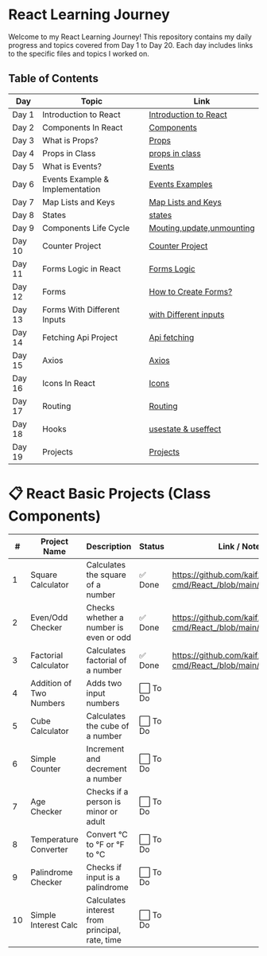 # React Learning Journey

Welcome to my React Learning Journey! This repository contains my daily progress and topics covered from Day 1 to Day 20. Each day includes links to the specific files and topics I worked on.

## Table of Contents

| Day  | Topic                              | Link                                                                                          |
|------|------------------------------------|-----------------------------------------------------------------------------------------------|
| Day 1| Introduction to React              | [Introduction to React](https://github.com/kaif21-cmd/React_/blob/main/Introduction%20In%20React.md)                     |
| Day 2| Components In React                | [Components](https://github.com/kaif21-cmd/React_/blob/main/Components%20in%20React.md)               |
| Day 3| What is Props?                     | [Props ](https://github.com/kaif21-cmd/React_/blob/main/PROPS.MD)           
| Day 4| Props in Class                     | [props in class](https://github.com/kaif21-cmd/React_/blob/main/Accesing%20Props%20In%20Class.md)                   |
| Day 5| What is Events?                    | [Events](https://github.com/kaif21-cmd/React_/blob/main/Events.md)                       |
| Day 6| Events Example & Implementation    |[Events Examples](https://github.com/kaif21-cmd/React_/blob/main/Events._example%20.md)           |
| Day 7|  Map Lists and Keys                |[Map Lists and Keys](https://github.com/kaif21-cmd/React_/blob/main/Map.md)                             |
| Day 8| States                             | [states](https://github.com/kaif21-cmd/React_/blob/main/States%20in%20React.MD)                                             |
| Day 9| Components Life Cycle              | [Mouting,update,unmounting](https://github.com/kaif21-cmd/React_/blob/main/constructor.md)                     |
| Day 10| Counter Project                   | [Counter Project](https://github.com/kaif21-cmd/React_/blob/main/counterproject.md)   |
| Day 11| Forms Logic in React              | [Forms Logic](https://github.com/kaif21-cmd/React_/blob/main/Forms%20Logic.md)                   |
| Day 12| Forms                             | [How to Create Forms?](https://github.com/kaif21-cmd/React_/blob/main/FORMS.MD)                             |
| Day 13| Forms With Different Inputs       | [with Different inputs](https://github.com/kaif21-cmd/React_/blob/main/Form%20with%20Different%20Inputs.md)                         |
| Day 14| Fetching Api Project              | [Api fetching](https://github.com/kaif21-cmd/React_/blob/main/API%20APPLICATION.MD)                                       |
| Day 15| Axios                             | [Axios](https://github.com/kaif21-cmd/React_/blob/main/AXIOS.MD)                       |
| Day 16| Icons In React                    | [Icons](https://github.com/kaif21-cmd/React_/blob/main/icons.md)                     |
| Day 17| Routing                           | [Routing](https://github.com/kaif21-cmd/React_/blob/main/Routing.md)                             |
| Day 18| Hooks                             | [usestate & useffect](https://github.com/kaif21-cmd/React_/blob/main/HOOKs.md)                                             |
| Day 19| Projects                          | [Projects]()                                       |

# 📋 React Basic Projects (Class Components)

| #  | Project Name             | Description                                 | Status   | Link / Notes        |
|----|--------------------------|---------------------------------------------|----------|---------------------|
| 1  | Square Calculator        | Calculates the square of a number           | ✅ Done  |             https://github.com/kaif21-cmd/React_/blob/main/Even_Odd.md        |
| 2  | Even/Odd Checker         | Checks whether a number is even or odd      | ✅ Done  |     https://github.com/kaif21-cmd/React_/blob/main/Even_Odd.md               |
| 3  | Factorial Calculator     | Calculates factorial of a number            | ✅ Done  |     https://github.com/kaif21-cmd/React_/blob/main/factorial.md                   |
| 4  | Addition of Two Numbers  | Adds two input numbers                      | ⬜ To Do |                     |
| 5  | Cube Calculator          | Calculates the cube of a number             | ⬜ To Do |                     |
| 6  | Simple Counter           | Increment and decrement a number            | ⬜ To Do |                     |
| 7  | Age Checker              | Checks if a person is minor or adult        | ⬜ To Do |                     |
| 8  | Temperature Converter    | Convert °C to °F or °F to °C                | ⬜ To Do |                     |
| 9  | Palindrome Checker       | Checks if input is a palindrome             | ⬜ To Do |                     |
| 10 | Simple Interest Calc     | Calculates interest from principal, rate, time | ⬜ To Do |                  |

